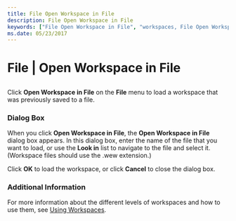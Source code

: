 ```yaml
---
title: File Open Workspace in File
description: File Open Workspace in File
keywords: ["File Open Workspace in File", "workspaces, File Open Workspace in File"]
ms.date: 05/23/2017
---
```


# File | Open Workspace in File


## <span id="ddk_file_open_workspace_in_file_dbg"></span><span id="DDK_FILE_OPEN_WORKSPACE_IN_FILE_DBG"></span>


Click **Open Workspace in File** on the **File** menu to load a workspace that was previously saved to a file.

### <span id="dialog_box"></span><span id="DIALOG_BOX"></span>Dialog Box

When you click **Open Workspace in File**, the **Open Workspace in File** dialog box appears. In this dialog box, enter the name of the file that you want to load, or use the **Look in** list to navigate to the file and select it. (Workspace files should use the .wew extension.)

Click **OK** to load the workspace, or click **Cancel** to close the dialog box.

### <span id="additional_information"></span><span id="ADDITIONAL_INFORMATION"></span>Additional Information

For more information about the different levels of workspaces and how to use them, see [Using Workspaces](using-workspaces.md).

 

 





